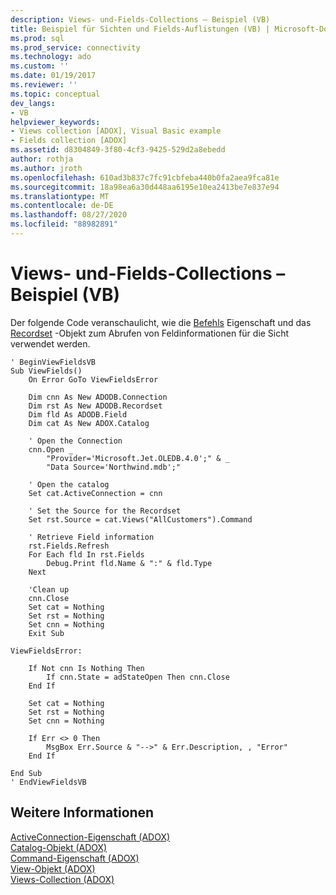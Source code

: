 ```yaml
---
description: Views- und-Fields-Collections – Beispiel (VB)
title: Beispiel für Sichten und Fields-Auflistungen (VB) | Microsoft-Dokumentation
ms.prod: sql
ms.prod_service: connectivity
ms.technology: ado
ms.custom: ''
ms.date: 01/19/2017
ms.reviewer: ''
ms.topic: conceptual
dev_langs:
- VB
helpviewer_keywords:
- Views collection [ADOX], Visual Basic example
- Fields collection [ADOX]
ms.assetid: d8304849-3f80-4cf3-9425-529d2a8ebedd
author: rothja
ms.author: jroth
ms.openlocfilehash: 610ad3b837c7fc91cbfeba440b0fa2aea9fca81e
ms.sourcegitcommit: 18a98ea6a30d448aa6195e10ea2413be7e837e94
ms.translationtype: MT
ms.contentlocale: de-DE
ms.lasthandoff: 08/27/2020
ms.locfileid: "88982891"
---
```

# <a name="views-and-fields-collections-example-vb"></a>Views- und-Fields-Collections – Beispiel (VB)
Der folgende Code veranschaulicht, wie die [Befehls](./command-property-adox.md) Eigenschaft und das [Recordset](../ado-api/recordset-object-ado.md) -Objekt zum Abrufen von Feldinformationen für die Sicht verwendet werden.  
  
```  
' BeginViewFieldsVB  
Sub ViewFields()  
    On Error GoTo ViewFieldsError  
  
    Dim cnn As New ADODB.Connection  
    Dim rst As New ADODB.Recordset  
    Dim fld As ADODB.Field  
    Dim cat As New ADOX.Catalog  
  
    ' Open the Connection  
    cnn.Open _  
        "Provider='Microsoft.Jet.OLEDB.4.0';" & _  
        "Data Source='Northwind.mdb';"  
  
    ' Open the catalog  
    Set cat.ActiveConnection = cnn  
  
    ' Set the Source for the Recordset  
    Set rst.Source = cat.Views("AllCustomers").Command  
  
    ' Retrieve Field information  
    rst.Fields.Refresh  
    For Each fld In rst.Fields  
        Debug.Print fld.Name & ":" & fld.Type  
    Next  
  
    'Clean up  
    cnn.Close  
    Set cat = Nothing  
    Set rst = Nothing  
    Set cnn = Nothing  
    Exit Sub  
  
ViewFieldsError:  
  
    If Not cnn Is Nothing Then  
        If cnn.State = adStateOpen Then cnn.Close  
    End If  
  
    Set cat = Nothing  
    Set rst = Nothing  
    Set cnn = Nothing  
  
    If Err <> 0 Then  
        MsgBox Err.Source & "-->" & Err.Description, , "Error"  
    End If  
  
End Sub  
' EndViewFieldsVB  
```  
  
## <a name="see-also"></a>Weitere Informationen  
 [ActiveConnection-Eigenschaft (ADOX)](./activeconnection-property-adox.md)   
 [Catalog-Objekt (ADOX)](./catalog-object-adox.md)   
 [Command-Eigenschaft (ADOX)](./command-property-adox.md)   
 [View-Objekt (ADOX)](./view-object-adox.md)   
 [Views-Collection (ADOX)](./views-collection-adox.md)